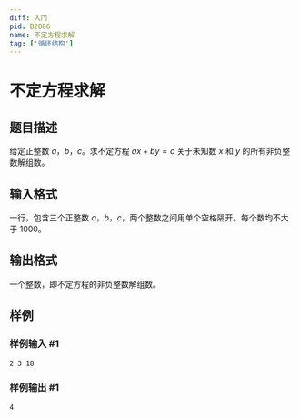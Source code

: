 ```yaml
---
diff: 入门
pid: B2086
name: 不定方程求解
tag: ['循环结构']
---
```

# 不定方程求解
## 题目描述

给定正整数 $a$，$b$，$c$。求不定方程 $ax+by=c$ 关于未知数 $x$ 和 $y$ 的所有非负整数解组数。
## 输入格式

一行，包含三个正整数 $a$，$b$，$c$，两个整数之间用单个空格隔开。每个数均不大于 $1000$。
## 输出格式

一个整数，即不定方程的非负整数解组数。
## 样例

### 样例输入 #1
```
2 3 18
```
### 样例输出 #1
```
4
```
